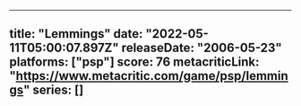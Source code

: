
---
title: "Lemmings"
date: "2022-05-11T05:00:07.897Z"
releaseDate: "2006-05-23"
platforms: ["psp"]
score: 76
metacriticLink: "https://www.metacritic.com/game/psp/lemmings"
series: []
---
